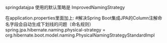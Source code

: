 springdatajpa 使用的默认策略是 ImprovedNamingStrategy

在application.properties里面加上:
#解决Spring Boot集成JPA的Column注解命名字段会自动生成下划线的问题（命名规则）
spring.jpa.hibernate.naming.physical-strategy = org.hibernate.boot.model.naming.PhysicalNamingStrategyStandardImpl
